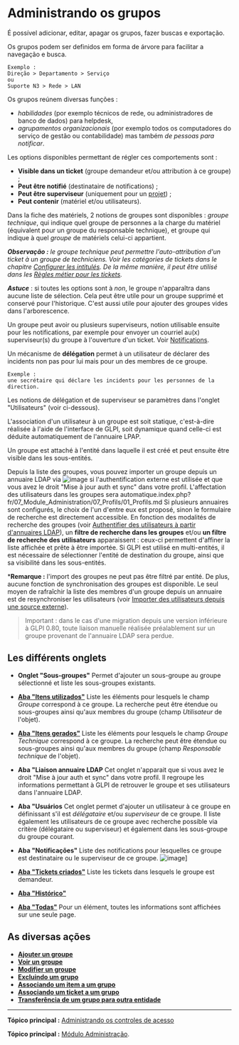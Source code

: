 Administrando os grupos
=======================

É possível adicionar, editar, apagar os grupos, fazer buscas e exportação.

Os grupos podem ser definidos em forma de árvore para facilitar a navegação e busca.

    Exemplo :
    Direção > Departamento > Serviço
    ou
    Suporte N3 > Rede > LAN

Os grupos reúnem diversas funções :
- *habilidades* (por exemplo técnicos de rede, ou administradores de banco de dados) para helpdesk,
- *agrupamentos organizacionais* (por exemplo todos os computadores do serviço de gestão ou contabilidade) mas também *de pessoas para notificar*.

Les options disponibles permettant de régler ces comportements sont :
- **Visible dans un ticket** (groupe demandeur et/ou attribution à ce groupe) ; 
- **Peut être notifié** (destinataire de notifications) ;
- **Peut être superviseur** (uniquement pour un [projet](index.php?fr/06_Module_Outils/02_Projets/01_Projets.md "voir gérer les projets")) ;
- **Peut contenir** (matériel et/ou utilisateurs).

Dans la fiche des matériels, 2 notions de groupes sont disponibles :
*groupe technique*, qui indique quel groupe de personnes a la charge du matériel (équivalent pour un groupe du responsable technique), et groupe qui indique à quel *groupe* de matériels celui-ci appartient.

***Observação :** le groupe technique peut permettre l'auto-attribution d'un ticket à un groupe de techniciens. Voir les catégories de tickets dans le chapitre [Configurer les intitulés](index.php?pt/08_Modulo_Configuracao/07_Intitulés/01_Intitulés.md "Les intitulés se configurent depuis le menu Configuration > Intitulés").
De la même manière, il peut être utilisé dans les [Règles métier pour les tickets](index.php?fr/07_Module_Administration/05_Règles/04_Règles_métier_pour_les_tickets.md "Lors de la création d'un ticket, un mécanisme permet de modifier les attributs du ticket de manière automatique.").*

***Astuce*** : si toutes les options sont à *non*, le groupe n'apparaîtra dans aucune liste de sélection. Cela peut être utile pour un groupe supprimé et conservé pour l'historique. C'est aussi utile pour ajouter des groupes vides dans l'arborescence.

Un groupe peut avoir ou plusieurs superviseurs, notion utilisable ensuite pour les notifications, par exemple pour envoyer un courriel au(x) superviseur(s) du groupe à l'ouverture d'un ticket. Voir [Notifications](index.php?fr/08_Module_Configuration/04_Notifications/01_Configurer_les_notifications.md "Une notification est l'association d'un événement pour un type donné avec un modèle. Une liste destinataire est créée à cet effet.").

Un mécanisme de **délégation** permet à un utilisateur de déclarer des incidents non pas pour lui mais pour un des membres de ce groupe.

    Exemple : 
    une secrétaire qui déclare les incidents pour les personnes de la direction.

Les notions de délégation et de superviseur se paramètres dans l'onglet "Utilisateurs" (voir ci-dessous).

L'association d'un utilisateur à un groupe est soit statique, c'est-à-dire réalisée à l'aide de l'interface de GLPI, soit dynamique quand celle-ci est déduite automatiquement de l'annuaire LPAP.

Un groupe est attaché à l'entité dans laquelle il est créé et peut ensuite être visible dans les sous-entités.

Depuis la liste des groupes, vous pouvez importer un groupe depuis un annuaire LDAP via ![image](docs/image/addUserLdap.png) si l'authentification externe est utilisée et que vous avez le droit "Mise à jour auth et sync" dans votre profil. L'affectation des utilisateurs dans les groupes sera automatique.index.php?fr/07_Module_Administration/07_Profils/01_Profils.md
Si plusieurs annuaires sont configurés, le choix de l'un d'entre eux est proposé, sinon le formulaire de recherche est directement accessible. En fonction des modalités de recherche des groupes (voir [Authentifier des utilisateurs à partir d'annuaires LDAP](config_auth_ldap.html "L'interface de GLPI avec les annuaires LDAP se configure depuis le menu Configuration > Authentification > Annuaire LDAP.")), un **filtre de recherche dans les groupes** et/ou **un filtre de recherche des utilisateurs** apparaissent : ceux-ci permettent d'affiner la liste affichée et prête à être importée. Si GLPI est utilisé en multi-entités, il est nécessaire de sélectionner l'entité de destination du groupe, ainsi que sa visibilité dans les sous-entités.

***Remarque :** l'import des groupes ne peut pas être filtré par entité. De plus, aucune fonction de synchronisation des groupes est disponible. Le seul moyen de rafraîchir la liste des membres d'un groupe depuis un annuaire est de resynchroniser les utilisateurs (voir [Importer des utilisateurs depuis une source externe](index.php?fr/07_Module_Administration/02_Utilisateurs/02_Importer_des_utilisateurs.md)).

> Important : dans le cas d'une migration depuis une version inférieure à GLPI 0.80, toute liaison manuelle réalisée préalablement sur un groupe provenant de l'annuaire LDAP sera perdue.


Les différents onglets
----------------------

-   **Onglet "Sous-groupes"**
    Permet d'ajouter un sous-groupe au groupe sélectionné et liste les sous-groupes existants. 
 
-   **[Aba "Itens utilizados"](index.php?pt/As_diversas_abas/Aba_Itens.md)**
    Liste les éléments pour lesquels le champ *Groupe* correspond à ce groupe. 
    La recherche peut être étendue ou sous-groupes ainsi qu'aux membres du groupe (champ *Utilisateur* de l'objet).

-   **[Aba "Itens gerados"](index.php?pt/As_diversas_abas/Aba_Itens.md)**
    Liste les éléments pour lesquels le champ *Groupe Technique* correspond à ce groupe.
     La recherche peut être étendue ou sous-groupes ainsi qu'aux membres du groupe (champ *Responsable technique* de l'objet).


-   **Aba "Liaison annuaire LDAP**
    Cet onglet n'apparait que si vous avez le droit "Mise à jour auth et sync" dans votre profil. Il regroupe les informations permettant à GLPI de retrouver le groupe et ses utilisateurs dans l'annuaire LDAP. 


-   **Aba "Usuários**
    Cet onglet permet d'ajouter un utilisateur à ce groupe en définissant s'il est *délégataire* et/ou *superviseur* de ce groupe.
    Il liste également les utilisateurs de ce groupe avec recherche possible via critère (délégataire ou superviseur) et également dans les sous-groupe du groupe courant.

-   **Aba "Notificações"**
    Liste des notifications pour lesquelles ce groupe est destinataire ou le superviseur de ce groupe.
    ![image](docs/image/notifGroupe.png)]


-   **[Aba "Tickets criados"](index.php?pt/As_diversas_abas/Aba_Tickets.md)**
    Liste les tickets dans lesquels le groupe est demandeur.


-   **[Aba "Histórico"](index.php?pt/As_diversas_abas/Aba_Historico.md)**


-   **[Aba "Todas"](index.php?pt/As_diversas_abas/Aba_Todas.md)**
     Pour un élément, toutes les informations sont affichées sur une seule page.


As diversas ações
-----------------------
-   **[Ajouter un groupe](index.php?pt/Les_différentes_actions/Créer_un_nouvel_objet.md)**
-   **[Voir un groupe](index.php?pt/As_diversas_acoes/Visualiser_un_objet.md)**
-   **[Modifier un groupe](index.php?pt/As_diversas_acoes/Modifier_un_objet.md)**
-   **[Excluindo um grupo](index.php?pt/As_diversas_acoes/Excluindo_um_objeto.md)**
-   **[Associando um item a um grupo](index.php?pt/As_diversas_acoes/Guia_Itens.md)**
-   **[Associando um ticket a um grupo](index.php?pt/As_diversas_acoes/Guia_Tickets.md)**
-   **[Transferência de um grupo para outra entidade](index.php?pt/As_diversas_acoes/Transferindo_um_objeto.md)**

--------
**Tópico principal :** [Administrando os controles de acesso](../glpi/access_control_intro.html "Essa parte descrever como administrar o sistema de controle de acesso que possibilita que cada usuário tenha acesso a um contexto de utilização específica.")

**Tópico principal :** [Módulo Administração](index.php?pt/07_Modulo_Administracao/01_Modulo_Administracao.md "O módulo Administração possibilita gerenciar os usuários, grupos, entidades, perfis, regras, dicionários e fornece ferramentas para a manutenção da aplicação").